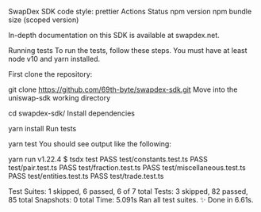 SwapDex SDK
code style: prettier Actions Status npm version npm bundle size (scoped version)

In-depth documentation on this SDK is available at swapdex.net.

Running tests
To run the tests, follow these steps. You must have at least node v10 and yarn installed.

First clone the repository:

git clone https://github.com/69th-byte/swapdex-sdk.git
Move into the uniswap-sdk working directory

cd swapdex-sdk/
Install dependencies

yarn install
Run tests

yarn test
You should see output like the following:

yarn run v1.22.4
$ tsdx test
 PASS  test/constants.test.ts
 PASS  test/pair.test.ts
 PASS  test/fraction.test.ts
 PASS  test/miscellaneous.test.ts
 PASS  test/entities.test.ts
 PASS  test/trade.test.ts

Test Suites: 1 skipped, 6 passed, 6 of 7 total
Tests:       3 skipped, 82 passed, 85 total
Snapshots:   0 total
Time:        5.091s
Ran all test suites.
✨  Done in 6.61s.